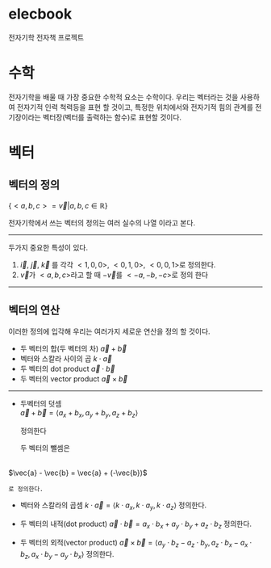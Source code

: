 # elecbook

전자기학 전자책 프로젝트

# 수학

전자기학을 배울 때 가장 중요한 수학적 요소는
수학이다. 우리는 벡터라는 것을 사용하여 전자기적 인력 척력등을 표현 할 것이고, 특정한 위치에서와 전자기적 힘의 관계를 전기장이라는 벡터장(벡터를 출력하는 함수)로 표현할 것이다.

# 벡터
## 벡터의 정의

$\{ {<a,b,c> = \vec{v} | a,b,c \in \mathbb{R}} \}$

전자기학에서 쓰는 벡터의 정의는 여러 실수의 나열 이라고 본다.

---

두가지 중요한 특성이 있다.

1. $\vec{i}$, $\vec{j}$, $\vec{k}$ 를 각각 $<1,0,0>$, $<0,1,0>$, $<0,0,1>$로 정의한다.
2. $\vec{v}$가 $<a,b,c>$라고 할 때 $-\vec{v}$를 $<-a,-b,-c>$로 정의 한다

---
## 벡터의 연산 
이러한 정의에 입각해 우리는 여러가지 세로운 연산을 정의 할 것이다.

- 두 벡터의 합(두 벡터의 차)
  $\vec{a} + \vec{b}$
- 벡터와 스칼라 사이의 곱
  $k \cdot \vec{a}$
- 두 벡터의 dot product
  $\vec{a} \cdot \vec{b}$
- 두 벡터의 vector product
  $\vec{a} \times \vec{b}$
***
* 두벡터의 덧셈
    <br>
    $\vec{a} + \vec{b} = \langle a_x + b_x, a_y + b_y, a_z + b_z \rangle$

    정의한다

    두 벡터의 뺄셈은 
<br>
    $\vec{a} - \vec{b} = \vec{a} + (-\vec{b})$

    로 정의한다.

* 벡터와 스칼라의 곱셈
  $k \cdot \vec{a} = \langle k \cdot a_x, k \cdot a_y, k \cdot a_z \rangle$
  정의한다.

* 두 벡터의 내적(dot product)
  $\vec{a} \cdot \vec{b} = a_x \cdot b_x + a_y \cdot b_y + a_z \cdot b_z$
  정의한다.

* 두 벡터의 외적(vector product)
  $\vec{a} \times \vec{b} = \langle a_y \cdot b_z - a_z \cdot b_y, a_z \cdot b_x - a_x \cdot b_z, a_x \cdot b_y - a_y \cdot b_x \rangle$
  정의한다.